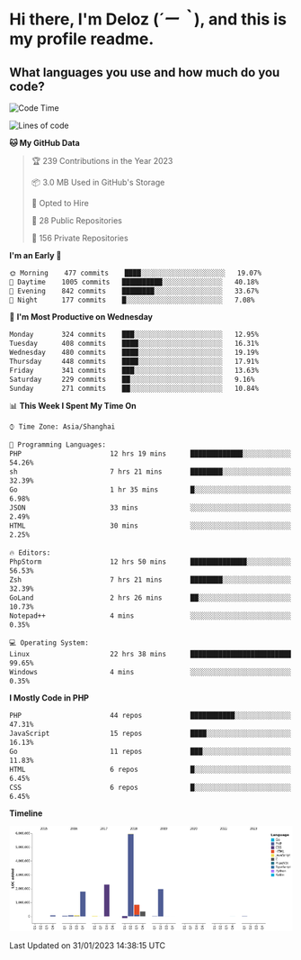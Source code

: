 # **Hi there, I'm Deloz (*´ー｀*), and this is my profile readme.**
<!--  [![Profile views](https://gpvc.arturio.dev/dank-del)](https://github.com/dank-del) -->
## **What languages you use and how much do you code?**

<!--START_SECTION:waka-->
![Code Time](http://img.shields.io/badge/Code%20Time-753%20hrs%2054%20mins-blue)

![Lines of code](https://img.shields.io/badge/From%20Hello%20World%20I%27ve%20Written-13%20Million%20lines%20of%20code-blue)

**🐱 My GitHub Data** 

> 🏆 239 Contributions in the Year 2023
 > 
> 📦 3.0 MB Used in GitHub's Storage 
 > 
> 💼 Opted to Hire
 > 
> 📜 28 Public Repositories 
 > 
> 🔑 156 Private Repositories  
 > 
**I'm an Early 🐤** 

```text
🌞 Morning    477 commits    ████░░░░░░░░░░░░░░░░░░░░░   19.07% 
🌆 Daytime    1005 commits   ██████████░░░░░░░░░░░░░░░   40.18% 
🌃 Evening    842 commits    ████████░░░░░░░░░░░░░░░░░   33.67% 
🌙 Night      177 commits    █░░░░░░░░░░░░░░░░░░░░░░░░   7.08%

```
📅 **I'm Most Productive on Wednesday** 

```text
Monday       324 commits    ███░░░░░░░░░░░░░░░░░░░░░░   12.95% 
Tuesday      408 commits    ████░░░░░░░░░░░░░░░░░░░░░   16.31% 
Wednesday    480 commits    ████░░░░░░░░░░░░░░░░░░░░░   19.19% 
Thursday     448 commits    ████░░░░░░░░░░░░░░░░░░░░░   17.91% 
Friday       341 commits    ███░░░░░░░░░░░░░░░░░░░░░░   13.63% 
Saturday     229 commits    ██░░░░░░░░░░░░░░░░░░░░░░░   9.16% 
Sunday       271 commits    ██░░░░░░░░░░░░░░░░░░░░░░░   10.84%

```


📊 **This Week I Spent My Time On** 

```text
⌚︎ Time Zone: Asia/Shanghai

💬 Programming Languages: 
PHP                      12 hrs 19 mins      █████████████░░░░░░░░░░░░   54.26% 
sh                       7 hrs 21 mins       ████████░░░░░░░░░░░░░░░░░   32.39% 
Go                       1 hr 35 mins        █░░░░░░░░░░░░░░░░░░░░░░░░   6.98% 
JSON                     33 mins             ░░░░░░░░░░░░░░░░░░░░░░░░░   2.49% 
HTML                     30 mins             ░░░░░░░░░░░░░░░░░░░░░░░░░   2.25%

🔥 Editors: 
PhpStorm                 12 hrs 50 mins      ██████████████░░░░░░░░░░░   56.53% 
Zsh                      7 hrs 21 mins       ████████░░░░░░░░░░░░░░░░░   32.39% 
GoLand                   2 hrs 26 mins       ██░░░░░░░░░░░░░░░░░░░░░░░   10.73% 
Notepad++                4 mins              ░░░░░░░░░░░░░░░░░░░░░░░░░   0.35%

💻 Operating System: 
Linux                    22 hrs 38 mins      █████████████████████████   99.65% 
Windows                  4 mins              ░░░░░░░░░░░░░░░░░░░░░░░░░   0.35%

```

**I Mostly Code in PHP** 

```text
PHP                      44 repos            ███████████░░░░░░░░░░░░░░   47.31% 
JavaScript               15 repos            ████░░░░░░░░░░░░░░░░░░░░░   16.13% 
Go                       11 repos            ███░░░░░░░░░░░░░░░░░░░░░░   11.83% 
HTML                     6 repos             █░░░░░░░░░░░░░░░░░░░░░░░░   6.45% 
CSS                      6 repos             █░░░░░░░░░░░░░░░░░░░░░░░░   6.45%

```


**Timeline**

![Chart not found](https://raw.githubusercontent.com/deloz/deloz/main/charts/bar_graph.png) 


 Last Updated on 31/01/2023 14:38:15 UTC
<!--END_SECTION:waka-->

